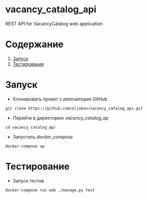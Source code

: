 # vacancy_catalog_api
REST API for VacancyCatalog web application

# Содержание

1. [Запуск](#Запуск)
1. [Тестирование](#Тестирование)


# Запуск

* Клонировать проект с репозитория GitHub
```
git clone https://github.com/oljakon/vacancy_catalog_api.git
```

* Перейти в директорию *vacancy_catalog_ap*
```
cd vacancy_catalog_ap/
```

* Запустить *docker_compose*
```
docker-compose up
```

# Тестирование

* Запуск тестов
```
docker-compose run web ./manage.py test
```
